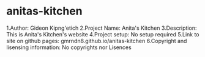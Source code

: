 # anitas-kitchen
1.Author: Gideon Kipng'etich
2.Project Name: Anita's Kitchen
3.Description: This is Anita's Kitchen's website
4.Project setup: No setup required
5.Link to site on github pages: gmrndn8.github.io/anitas-kitchen
6.Copyright and lisensing information: No copyrights nor Lisences
